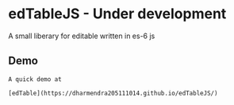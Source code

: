 # edTableJS - Under development

A small liberary for editable written in es-6 js

## Demo
    A quick demo at

    [edTable](https://dharmendra205111014.github.io/edTableJS/)
